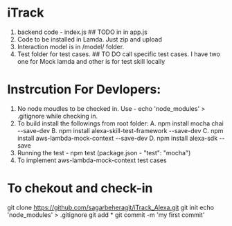 

# iTrack


1. backend code - index.js ## TODO in in app.js
2. Code to be installed in Lamda. Just zip and upload
3. Interaction model is in /model/ folder.
4. Test folder for test cases. ## TO DO call specific test cases. I have two one for Mock lamda and other is for test skill locally

# Instrcution For Devlopers:
1. No node moudles to be checked in. Use - echo 'node_modules' > .gitignore while checking in.
2. To build install the followings from root folder:
    A. npm install mocha chai --save-dev
    B. npm install alexa-skill-test-framework --save-dev
    C. npm install aws-lambda-mock-context --save-dev
    D. npm install alexa-sdk --save
3. Running the test - npm test (package.json - "test": "mocha")
4. To implement aws-lambda-mock-context test cases

# To chekout and check-in

git clone https://github.com/sagarbeheragit/iTrack_Alexa.git
git init
echo 'node_modules' > .gitignore
git add *
git commit -m 'my first commit'

